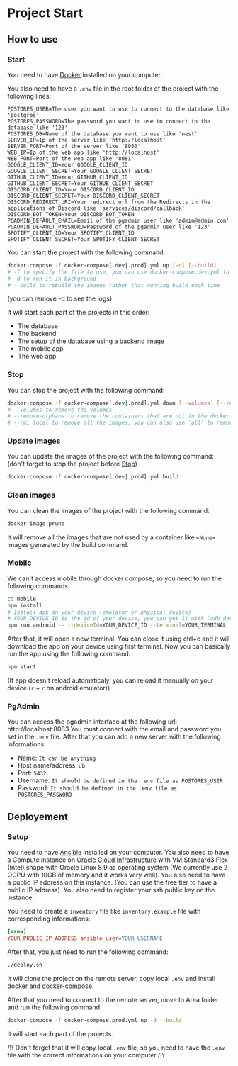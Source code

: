 # Project Start
## How to use
### Start

You need to have [Docker](https://www.docker.com/) installed on your computer.

You also need to have a `.env` file in the root folder of the project with the following lines:

```env
POSTGRES_USER=The user you want to use to connect to the database like 'postgres'
POSTGRES_PASSWORD=The password you want to use to connect to the database like '123'
POSTGRES_DB=Name of the database you want to use like 'nest'
SERVER_IP=Ip of the server like 'http://localhost'
SERVER_PORT=Port of the server like '8080'
WEB_IP=Ip of the web app like 'http://localhost'
WEB_PORT=Port of the web app like '8081'
GOOGLE_CLIENT_ID=Your GOOGLE_CLIENT_ID
GOOGLE_CLIENT_SECRET=Your GOOGLE_CLIENT_SECRET
GITHUB_CLIENT_ID=Your GITHUB_CLIENT_ID
GITHUB_CLIENT_SECRET=Your GITHUB_CLIENT_SECRET
DISCORD_CLIENT_ID=Your DISCORD_CLIENT_ID
DISCORD_CLIENT_SECRET=Your DISCORD_CLIENT_SECRET
DISCORD_REDIRECT_URI=Your redirect url from the Redirects in the applications of Discord like 'services/discord/callback'
DISCORD_BOT_TOKEN=Your DISCORD_BOT_TOKEN
PGADMIN_DEFAULT_EMAIL=Email of the pgadmin user like 'admin@admin.com'
PGADMIN_DEFAULT_PASSWORD=Password of the pgadmin user like '123'
SPOTIFY_CLIENT_ID=Your SPOTIFY_CLIENT_ID
SPOTIFY_CLIENT_SECRET=Your SPOTIFY_CLIENT_SECRET
```

You can start the project with the following command:

```bash
docker-compose -f docker-compose[.dev|.prod].yml up [-d] [--build]
# -f to specify the file to use, you can use docker-compose.dev.yml to use the dev version, it will enable the hot reload. (it will use Dockerfile.dev instead of Dockerfile)
# -d to run it in background
# --build to rebuild the images rather that running build each time
```
(you can remove -d to see the logs)

It will start each part of the projects in this order:
- The database
- The backend
- The setup of the database using a backend image
- The mobile app
- The web app

### Stop

You can stop the project with the following command:

```bash
docker-compose -f docker-compose[.dev|.prod].yml down [--volumes] [--remove-orphans] [--rmi local]
# --volumes to remove the volumes
# --remove-orphans to remove the containers that are not in the docker-compose.yml file
# --rmi local to remove all the images, you can also use 'all' to remove all the images
```

### Update images

You can update the images of the project with the following command:
(don't forget to stop the project before [Stop](#stop))

```bash
docker-compose -f docker-compose[.dev|.prod].yml build
```

### Clean images

You can clean the images of the project with the following command:

```bash
docker image prune
```

It will remove all the images that are not used by a container like `<None>` images generated by the build command.

### Mobile

We can't access mobile through docker compose, so you need to run the following commands:

```bash
cd mobile
npm install
# Install apk on your device (emulator or physical device)
# YOUR_DEVICE_ID is the id of your device, you can get it with `adb devices` command and YOUR_TERMINAL is the terminal you want to use to see the logs, you can use `cmd` for windows or `bash` for linux.
npm run android -- --deviceId=YOUR_DEVICE_ID --terminal=YOUR_TERMINAL
```
After that, it will open a new terminal. You can close it using ctrl+c and it will download the app on your device using first terminal.
Now you can basically run the app using the following command:

```bash
npm start
```

(If app doesn't reload automaticaly, you can reload it manually on your device (`r` + `r` on android emulator))

### PgAdmin

You can access the pgadmin interface at the following url: http://localhost:8083
You must connect with the email and password you set in the `.env` file.
After that you can add a new server with the following informations:
- Name: `It can be anything`
- Host name/address: `db`
- Port: `5432`
- Username: `It should be defined in the .env file as POSTGRES_USER`
- Password: `It should be defined in the .env file as POSTGRES_PASSWORD`

## Deployement

### Setup

You need to have [Ansible](https://www.ansible.com/) installed on your computer.
You also need to have a Compute instance on [Oracle Cloud Infrastructure](cloud.oracle.com) with VM.Standard3.Flex (Intel) shape with Oracle Linux 8.9 as operating system (We currently use 2 OCPU with 10GB of memory and it works very well). You also need to have a public IP address on this instance. (You can use the free tier to have a public IP address). You also need to register your ssh public key on the instance.

You need to create a `inventory` file like `inventory.example` file with corresponding informations:

```ini
[area]
YOUR_PUBLIC_IP_ADDRESS ansible_user=YOUR_USERNAME
```

After that, you just need to run the following command:

```bash
./deploy.sh
```

It will clone the project on the remote server, copy local `.env` and install docker and docker-compose.

After that you need to connect to the remote server, move to Area folder and run the following command:

```bash
docker-compose -f docker-compose.prod.yml up -d --build
```

It will start each part of the projects.

/!\ Don't forget that it will copy local `.env` file, so you need to have the `.env` file with the correct informations on your computer /!\
